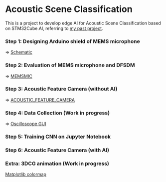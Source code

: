 # Acoustic Scene Classification

This is a project to develop edge AI for Acoustic Scene Classification based on STM32Cube.AI, referring to [my past project](https://github.com/araobp/acoustic-features).

### Step 1: Designing Arduino shield of MEMS microphone

=> [Schematic](STM32/kicad/AcousticFeatureCamera)

### Step 2: Evaluation of MEMS microphone and DFSDM

=> [MEMSMIC](STM32/MEMSMIC.md)

### Step 3: Acoustic Feature Camera (without AI)

=> [ACOUSTIC_FEATURE_CAMERA](STM32/ACOUSTIC_FEATURE_CAMERA.md)

### Step 4: Data Collection (Work in progress)

=> [Oscilloscope GUI](python/OscilloscopeGUI)

### Step 5: Training CNN on Jupyter Notebook

### Step 6: Acoustic Feature Camera (with AI)

### Extra: 3DCG animation (Work in progress)

[Matplotlib colormap](python/colormap/Colormap.ipynb)
